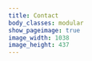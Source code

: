 ```yaml
---
title: Contact
body_classes: modular
show_pageimage: true
image_width: 1038
image_height: 437
---
```


